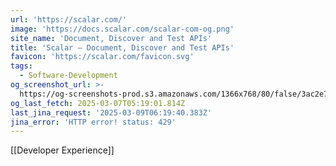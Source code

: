 ```yaml
---
url: 'https://scalar.com/'
image: 'https://docs.scalar.com/scalar-com-og.png'
site_name: 'Document, Discover and Test APIs'
title: 'Scalar — Document, Discover and Test APIs'
favicon: 'https://scalar.com/favicon.svg'
tags:
  - Software-Development
og_screenshot_url: >-
  https://og-screenshots-prod.s3.amazonaws.com/1366x768/80/false/3ac2e7d864d3c5bb3b2702a1b8a761f237a88357a67f51cf8211b0226c551309.jpeg
og_last_fetch: 2025-03-07T05:19:01.814Z
last_jina_request: '2025-03-09T06:19:40.383Z'
jina_error: 'HTTP error! status: 429'
---
```

[[Developer Experience]]
